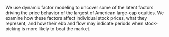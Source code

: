 We use dynamic factor modeling to uncover some of the latent factors driving the price behavior of the largest of American large-cap equities. We examine how these factors affect individual stock prices, what they represent, and how their ebb and flow may indicate periods when stock-picking is more likely to beat the market.
